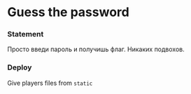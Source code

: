 # Guess the password

### Statement
Просто введи пароль и получишь флаг. Никаких подвохов.

### Deploy
Give players files from `static`
